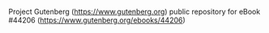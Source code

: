 Project Gutenberg (https://www.gutenberg.org) public repository for eBook #44206 (https://www.gutenberg.org/ebooks/44206)
